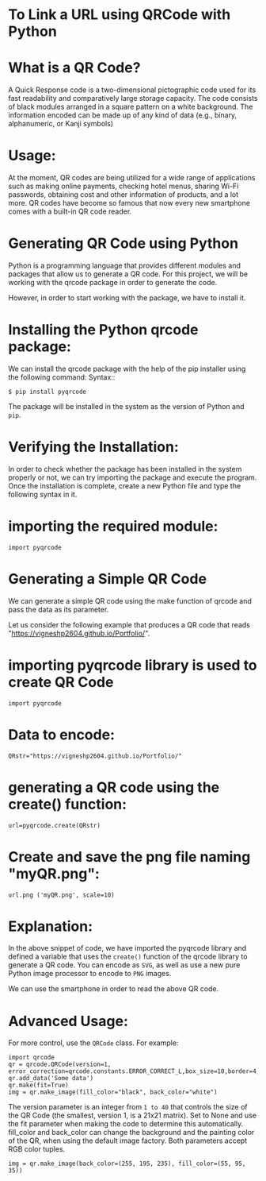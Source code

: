 
To Link a URL using QRCode with Python
=============================

# What is a QR Code?

A Quick Response code is a two-dimensional pictographic code used for its fast readability and comparatively large storage capacity. The code consists of black modules arranged in a square pattern on a white background. The information encoded can be made up of any kind of data (e.g., binary, alphanumeric, or Kanji symbols)

# Usage:
At the moment, QR codes are being utilized for a wide range of applications such as making online payments, checking hotel menus, sharing Wi-Fi passwords, obtaining cost and other information of products, and a lot more.
QR codes have become so famous that now every new smartphone comes with a built-in QR code reader.

# Generating QR Code using Python

Python is a programming language that provides different modules and packages that allow us to generate a QR code. For this project, we will be working with the qrcode package in order to generate the code.

However, in order to start working with the package, we have to install it.

# Installing the Python qrcode package:

We can install the qrcode package with the help of the pip installer using the following command:
Syntax::

    $ pip install pyqrcode

The package will be installed in the system as the version of Python and ``pip``.

# Verifying the Installation:
In order to check whether the package has been installed in the system properly or not, we can try importing the package and execute the program.
Once the installation is complete, create a new Python file and type the following syntax in it.

# importing the required module:
    import pyqrcode 

# Generating a Simple QR Code
We can generate a simple QR code using the make function of qrcode and pass the data as its parameter.

Let us consider the following example that produces a QR code that reads "https://vigneshp2604.github.io/Portfolio/".

# importing pyqrcode library is used to create QR Code
    import pyqrcode

# Data to encode:
    QRstr="https://vigneshp2604.github.io/Portfolio/"

# generating a QR code using the create() function:
    url=pyqrcode.create(QRstr)

# Create and save the png file naming "myQR.png":
    url.png ('myQR.png', scale=10)


# Explanation:
In the above snippet of code, we have imported the pyqrcode library and defined a variable that uses the ``create()`` function of the qrcode library to generate a QR code. You can encode as ``SVG``, as well as use a new pure Python image processor to encode to ``PNG`` images.

We can use the smartphone in order to read the above QR code.

# Advanced Usage:
For more control, use the ``QRCode`` class. For example:

    import qrcode
	qr = qrcode.QRCode(version=1, error_correction=qrcode.constants.ERROR_CORRECT_L,box_size=10,border=4,)
    qr.add_data('Some data')
    qr.make(fit=True)
    img = qr.make_image(fill_color="black", back_color="white")
   
The version parameter is an integer from ``1 to 40`` that controls the size of the QR Code (the smallest, version 1, is a 21x21 matrix). Set to None and use the fit parameter when making the code to determine this automatically. fill_color and back_color can change the background and the painting color of the QR, when using the default image factory. 
Both parameters accept RGB color tuples.

    img = qr.make_image(back_color=(255, 195, 235), fill_color=(55, 95, 35))

